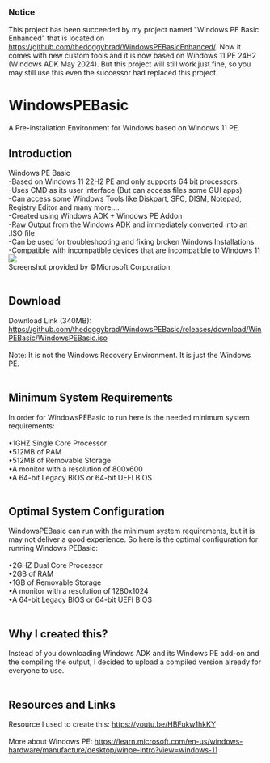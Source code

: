 ### Notice
This project has been succeeded by my project named "Windows PE Basic Enhanced" that is located on https://github.com/thedoggybrad/WindowsPEBasicEnhanced/. Now it comes with new custom tools and it is now based on Windows 11 PE 24H2 (Windows ADK May 2024). But this project will still work just fine, so you may still use this even the successor had replaced this project.

# WindowsPEBasic
A Pre-installation Environment for Windows based on Windows 11 PE.
<br>
## Introduction
Windows PE Basic
<br>
-Based on Windows 11 22H2 PE and only supports 64 bit processors.
<br>
-Uses CMD as its user interface (But can access files some GUI apps)
<br>
-Can access some Windows Tools like Diskpart, SFC, DISM, Notepad, Registry Editor and many more....
<br>
-Created using Windows ADK + Windows PE Addon
<br>
-Raw Output from the Windows ADK and immediately converted into an .ISO file
<br>
-Can be used for troubleshooting and fixing broken Windows Installations
<br>
-Compatible with incompatible devices that are incompatible to Windows 11
<br>
<img src="https://thedoggybrad.github.io/WindowsPEBasic/WinPE.png">
<br>
Screenshot provided by ©Microsoft Corporation.
<br>
<br>
## Download
Download Link (340MB): https://github.com/thedoggybrad/WindowsPEBasic/releases/download/WinPEBasic/WindowsPEBasic.iso
<br>
<br>
Note: It is not the Windows Recovery Environment. It is just the Windows PE.
<br>
<br>
## Minimum System Requirements
In order for WindowsPEBasic to run here is the needed minimum system requirements:
<br>
<br>
•1GHZ Single Core Processor
<br>
•512MB of RAM
<br>
•512MB of Removable Storage
<br>
•A monitor with a resolution of 800x600
<br>
•A 64-bit Legacy BIOS or 64-bit UEFI BIOS
<br>
<br>
## Optimal System Configuration
WindowsPEBasic can run with the minimum system requirements, but it is may not deliver a good experience. So here is the optimal configuration for running Windows PEBasic:
<br>
<br>
•2GHZ Dual Core Processor
<br>
•2GB of RAM
<br>
•1GB of Removable Storage
<br>
•A monitor with a resolution of 1280x1024
<br>
•A 64-bit Legacy BIOS or 64-bit UEFI BIOS
<br>
<br>
## Why I created this?
Instead of you downloading Windows ADK and its Windows PE add-on and the compiling the output, I decided to upload a compiled version already for everyone to use.
<br>
<br>
## Resources and Links
Resource I used to create this: https://youtu.be/HBFukw1hkKY
<br>
<br>
More about Windows PE: https://learn.microsoft.com/en-us/windows-hardware/manufacture/desktop/winpe-intro?view=windows-11
